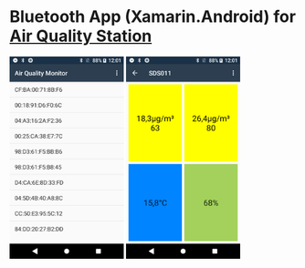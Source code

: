 # Bluetooth App (Xamarin.Android) for [Air Quality Station](https://github.com/Nanich87/diy-sds011-air-quality-station)

<img src="./Screenshots/Devices.png" width="200"> <img src="./Screenshots/Sensor.png" width="200">

